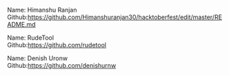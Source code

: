Name: Himanshu Ranjan<br/>
Github:https://github.com/Himanshuranjan30/hacktoberfest/edit/master/README.md</br>


Name: RudeTool</br>
Github:https://github.com/rudetool</br>

Name: Denish Uronw</br>
Github:https://github.com/denishurnw
